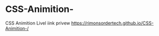 # CSS-Animition-
CSS Animition 
Livel iink privew 
 https://rimonsordertech.github.io/CSS-Animition-/
